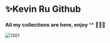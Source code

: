 # ✨Kevin Ru Github
### All my collections are here, enjoy ^^ 🍔🍟🥤
![1301](https://user-images.githubusercontent.com/93825262/163299177-a8d7db00-2054-43e4-adea-e44dc1b87fdf.jpg)



